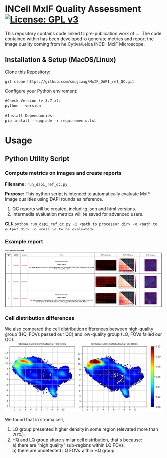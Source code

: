 # INCell MxIF Quality Assessment [![License: GPL v3](https://img.shields.io/badge/License-GPLv3-blue.svg)](https://www.gnu.org/licenses/gpl-3.0)

This repository contains code linked to pre-publication work of ....
The code contained within has been developed to generate metrics and report the image quality coming from he Cytiva/Leica INCEll MxIF Microscope.


## Installation & Setup (MacOS/Linux)

Clone this Repository:

    git clone https://github.com/smujiang/MxIF_DAPI_ref_QC.git

Configure your Python enviroment: 
   
    #Check Version (> 3.7.x):
    python --version
    
    #Install Dependancies:
    pip install --upgrade -r requirements.txt 


# Usage

## Python Utility Script

### Compute metrics on images and create reports

__Filename:__ `run_dapi_ref_qc.py`

__Purpose:__ This python script is intended to automatically evaluate MxIF image qualities using DAPI rounds as reference.
1. QC reports will be created, including json and html versions.
2. Intermedia evaluation metrics will be saved for advanced users.

__CLI:__ `python run_dapi_ref_qc.py -i <path to processor dir> -o <path to output dir> -c <case id to be evaluated>`

### Example report
![example report](./imgs/qc_report.png)

### Cell distribution differences
We also compared the cell distribution differences between high-quality group (HQ, FOVs passed our QC) and low-quality group (LQ, FOVs failed our QC).
![stroma cell distribution](./imgs/cell_dis.png)

We found that in stroma cell, 
1) LQ group presented higher density in some region (elevated more than 20%).   
2) HQ and LQ group share similar cell distribution, that's because:   
    a) there are “high quality” sub-regions within LQ FOVs;   
    b) there are undetected LQ FOVs within HQ group













